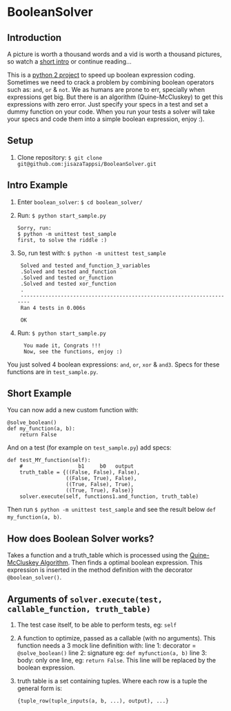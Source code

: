 BooleanSolver
=============

Introduction
------------

A picture is worth a thousand words and a vid is worth a thousand pictures, so watch a [short intro](https://youtu.be/w8tuJ9kqjJc) or continue reading...

This is a [python 2 project](https://pypi.python.org/pypi/Boolean-Solver) to speed up boolean expression coding. Sometimes we need to crack a problem by combining boolean operators such as: `and`, `or` & `not`. We as humans are prone to err, specially when expressions get big. But there is an algorithm (Quine-McCluskey) to get this expressions with zero error. Just specify your specs in a test and set a dummy function on your code. When you run your tests a solver will take your specs and code them into a simple boolean expression, enjoy :).

Setup
-----
1.  Clone repository:
    `$ git clone git@github.com:jisazaTappsi/BooleanSolver.git`

Intro Example
-------------
1.  Enter `boolean_solver`:
    `$ cd boolean_solver/`

2.  Run:
    `$ python start_sample.py`

        Sorry, run:
        $ python -m unittest test_sample
        first, to solve the riddle :)

3. So, run test with:
   `$ python -m unittest test_sample`

        Solved and tested and_function_3_variables
        .Solved and tested and_function
        .Solved and tested or_function
        .Solved and tested xor_function
        .
        ----------------------------------------------------------------------
        Ran 4 tests in 0.006s

        OK

4.  Run:
    `$ python start_sample.py`
    
          You made it, Congrats !!!
          Now, see the functions, enjoy :)

You just solved 4 boolean expressions: `and`, `or`, `xor` & `and3`. Specs for these functions are in `test_sample.py`.

Short Example
-------------
You can now add a new custom function with:

    @solve_boolean()
    def my_function(a, b):
        return False

And on a test (for example on `test_sample.py`) add specs:

    def test_MY_function(self):
        #                  b1     b0   output
        truth_table = {((False, False), False),
                       ((False, True), False),
                       ((True, False), True),
                       ((True, True), False)}
        solver.execute(self, functions1.and_function, truth_table)

Then run `$ python -m unittest test_sample` and see the result below `def my_function(a, b)`.

How does Boolean Solver works?
------------------------------
Takes a function and a truth_table which is processed using the [Quine-McCluskey Algorithm](https://en.wikipedia.org/wiki/Quine%E2%80%93McCluskey_algorithm). Then finds a optimal boolean expression. This expression is inserted in the method definition with the decorator `@boolean_solver()`.

Arguments of `solver.execute(test, callable_function, truth_table)`
-------------------------------------------------------------------
1. The test case itself, to be able to perform tests, eg: `self`

2. A function to optimize, passed as a callable (with no arguments). This function needs a 3 mock line definition with:
    line 1: decorator = `@solve_boolean()`
    line 2: signature eg: `def myfunction(a, b)`
    line 3: body: only one line, eg: `return False`. This line will be replaced by the boolean expression.

3. truth table is a set containing tuples. Where each row is a tuple the general form is:

    `{tuple_row(tuple_inputs(a, b, ...), output), ...}`
